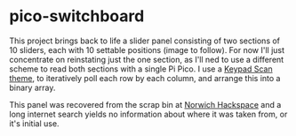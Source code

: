 # pico-switchboard

This project brings back to life a slider panel consisting of two sections of 10 sliders, each with 10 settable positions (image to follow). For now I'll just concentrate on reinstating just the one section, as I'll ned to use a different scheme to read both sections with a single Pi Pico.
I use a [Keypad Scan theme](http://esd.cs.ucr.edu/labs/decode_key/decode_key.html), to iteratively poll each row by each column, and arrange this into a binary array.

This panel was recovered from the scrap bin at [Norwich Hackspace](https://norwichhackspace.org/) and a long internet search yields no information about where it was taken from, or it's initial use.
